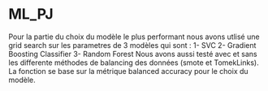 # ML_PJ
Pour la partie du choix du modèle le plus performant nous avons utlisé une grid search sur les parametres de 3 modèles qui sont :
1- SVC
2- Gradient Boosting Classifier
3- Random Forest
Nous avons aussi testé avec et sans les differente méthodes de balancing des données (smote et TomekLinks).
La fonction se base sur la métrique balanced accuracy pour le choix du modèle.
 
